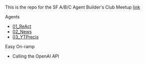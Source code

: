 This is the repo for the SF A/B/C Agent Builder's Club Meetup [link](https://www.meetup.com/a-b-c-agent-builders-club/)

Agents
- [01_ReAct](https://github.com/atobe/abc/tree/main/01_React)
- [02_News](https://github.com/atobe/abc/tree/main/02_News)
- [03_YTPrecis](https://github.com/atobe/abc/tree/main/03_YTPrecis)

Easy On-ramp
- Calling the OpenAI API

